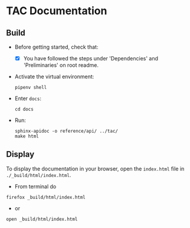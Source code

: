 # TAC Documentation

## Build

- Before getting started, check that:

  - [x] You have followed the steps under 'Dependencies' and 'Preliminaries' on root readme.

- Activate the virtual environment:

      pipenv shell

- Enter `docs`:
    
      cd docs

- Run:

      sphinx-apidoc -o reference/api/ ../tac/
      make html

## Display

To display the documentation in your browser, open the `index.html` file in `./_build/html/index.html`.

- From terminal do
```
firefox _build/html/index.html
```
- or
```
open _build/html/index.html
```
